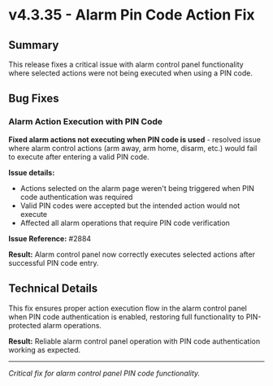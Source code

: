 # v4.3.35 - Alarm Pin Code Action Fix

## Summary

This release fixes a critical issue with alarm control panel functionality where selected actions
were not being executed when using a PIN code.

## Bug Fixes

### Alarm Action Execution with PIN Code

**Fixed alarm actions not executing when PIN code is used** - resolved issue where alarm control
actions (arm away, arm home, disarm, etc.) would fail to execute after entering a valid PIN code.

**Issue details:**
- Actions selected on the alarm page weren't being triggered when PIN code authentication was required
- Valid PIN codes were accepted but the intended action would not execute
- Affected all alarm operations that require PIN code verification

**Issue Reference:** #2884

**Result:** Alarm control panel now correctly executes selected actions after successful PIN code entry.

## Technical Details

This fix ensures proper action execution flow in the alarm control panel when PIN code authentication
is enabled, restoring full functionality to PIN-protected alarm operations.

**Result:** Reliable alarm control panel operation with PIN code authentication working as expected.

---

*Critical fix for alarm control panel PIN code functionality.*
